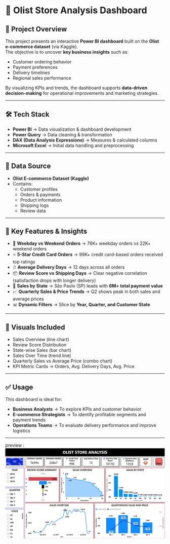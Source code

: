 # 🛒 Olist Store Analysis Dashboard  

## 📁 Project Overview  
This project presents an interactive **Power BI dashboard** built on the **Olist e-commerce dataset** (via Kaggle).  
The objective is to uncover **key business insights** such as:  
- Customer ordering behavior  
- Payment preferences  
- Delivery timelines  
- Regional sales performance  

By visualizing KPIs and trends, the dashboard supports **data-driven decision-making** for operational improvements and marketing strategies.  

---

## 🛠 Tech Stack  
- **Power BI** → Data visualization & dashboard development  
- **Power Query** → Data cleaning & transformation  
- **DAX (Data Analysis Expressions)** → Measures & calculated columns  
- **Microsoft Excel** → Initial data handling and preprocessing  

---

## 📂 Data Source  
- **Olist E-commerce Dataset (Kaggle)**  
- Contains:  
  - Customer profiles  
  - Orders & payments  
  - Product information  
  - Shipping logs  
  - Review data  

---

## 🚀 Key Features & Insights  

- 📅 **Weekday vs Weekend Orders** → 76K+ weekday orders vs 22K+ weekend orders  
- ⭐ **5-Star Credit Card Orders** → 99K+ credit card-based orders received top ratings  
- ⏱ **Average Delivery Days** → 12 days across all orders  
- 📦 **Review Score vs Shipping Days** → Clear negative correlation (satisfaction drops with longer delivery)  
- 📍 **Sales by State** → São Paulo (SP) leads with **6M+ total payment value**  
- 📈 **Quarterly Sales & Price Trends** → Q2 shows peak in both sales and average prices  
- 📊 **Dynamic Filters** → Slice by **Year, Quarter, and Customer State**  

---

## 📌 Visuals Included  

- Sales Overview (line chart)  
- Review Score Distribution  
- State-wise Sales (bar chart)  
- Sales Over Time (trend line)  
- Quarterly Sales vs Average Price (combo chart)  
- KPI Metric Cards → Orders, Avg. Delivery Days, Avg. Price  

---

## ✅ Usage  
This dashboard is ideal for:  
- **Business Analysts** → To explore KPIs and customer behavior  
- **E-commerce Strategists** → To identify profitable segments and payment trends  
- **Operations Teams** → To evaluate delivery performance and improve logistics  

---

preview : ![Dashboard Preview](https://github.com/sadik4li/olist-store-analysis/blob/main/Screenshot%202025-05-16%20231649.png)



